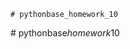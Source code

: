     #   p y t h o n b a s e _ h o m e w o r k _ 1 0  
 #   p y t h o n b a s e _ h o m e w o r k _ 1 0  
 